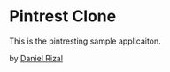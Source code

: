 # Pintrest Clone

This is the pintresting sample applicaiton.

by [Daniel Rizal](flipinteract@gmail.com)
